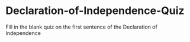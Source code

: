 # Declaration-of-Independence-Quiz
Fill in the blank quiz on the first sentence of the Declaration of Independence
